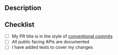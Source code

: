 <!--
  Thanks for contributing!

  Provide a description of your changes below and a general summary in the title

  Please look at the following checklist to ensure that your PR can be accepted quickly:
-->

## Description

<!--- Describe your changes in detail -->

## Checklist

<!--- Put an `x` in all the boxes that apply: -->
- [ ] My PR title is in the style of [conventional commits](https://www.conventionalcommits.org/)
- [ ] All public facing APIs are documented
- [ ] I have added tests to cover my changes
